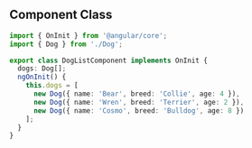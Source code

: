 ## Component Class

```typescript
import { OnInit } from '@angular/core';
import { Dog } from './Dog';

export class DogListComponent implements OnInit {
  dogs: Dog[];
  ngOnInit() {
    this.dogs = [
      new Dog({ name: 'Bear', breed: 'Collie', age: 4 }),
      new Dog({ name: 'Wren', breed: 'Terrier', age: 2 }),
      new Dog({ name: 'Cosmo', breed: 'Bulldog', age: 8 })
    ];
  }
}
```

[//]: <> (Note OnInit is a lifecycle event, comparable to $onInit in AngularJS 1.5)
